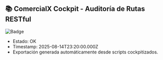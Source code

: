 ## 📚 ComercialX Cockpit - Auditoría de Rutas RESTful

![Badge](https://img.shields.io/badge/docs-OK-brightgreen.svg)

- Estado: OK
- Timestamp: 2025-08-14T23:20:00.000Z
- Exportación generada automáticamente desde scripts cockpitizados.
